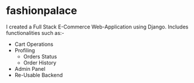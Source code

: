 # fashionpalace
I created a Full Stack E-Commerce Web-Application using Django.
Includes functionalities such as:-
- Cart Operations
- Profiling
  - Orders Status
  - Order History
- Admin Panel
- Re-Usable Backend
